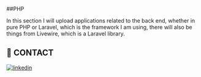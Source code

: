 ##PHP

In this section I will upload applications related to the back end, whether in pure PHP or Laravel, which is the framework I am using, there will also be things from Livewire, which is a Laravel library.


## 🔗 CONTACT

[![linkedin](https://img.shields.io/badge/linkedin-0A66C2?style=for-the-badge&logo=linkedin&logoColor=white)](https://www.linkedin.com/in/aleksander-trujillo-90a066299/)
